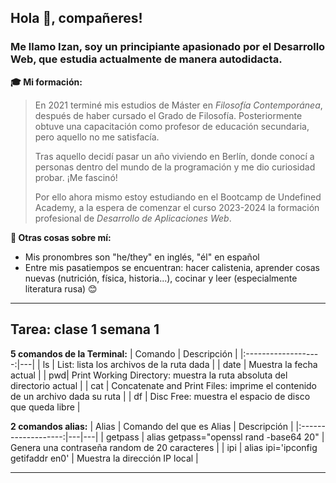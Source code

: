 ## Hola 👋, compañeres!
### Me llamo Izan, soy un principiante apasionado por el Desarrollo Web, que estudia actualmente de manera autodidacta.

**🎓 Mi formación:**
>En 2021 terminé mis estudios de Máster en *Filosofía Contemporánea*, después de haber cursado el Grado de Filosofía. Posteriormente obtuve una capacitación como profesor de educación secundaria, pero aquello no me satisfacía.
>
>Tras aquello decidí pasar un año viviendo en Berlín, donde conocí a personas dentro del mundo de la programación y me dio curiosidad probar. ¡Me fascinó!
>
>Por ello ahora mismo estoy estudiando en el Bootcamp de Undefined Academy, a la espera de comenzar el curso 2023-2024 la formación profesional de *Desarrollo de Aplicaciones Web*.

**👀 Otras cosas sobre mí:**
- Mis pronombres son "he/they" en inglés, "él" en español
- Entre mis pasatiempos se encuentran: hacer calistenia, aprender cosas nuevas (nutrición, física, historia...), cocinar y leer (especialmente literatura rusa) 😊


***
## Tarea: clase 1 semana 1

**5 comandos de la Terminal:**
| Comando | Descripción |
|:-------------------:|---|
| ls | List: lista los archivos de la ruta dada | 
| date | Muestra la fecha actual | 
| pwd| Print Working Directory: muestra la ruta absoluta del directorio actual |
| cat | Concatenate and Print Files: imprime el contenido de un archivo dada su ruta |
| df | Disc Free: muestra el espacio de disco que queda libre |


**2 comandos alias:**
| Alias | Comando del que es Alias | Descripción |
|:-------------------:|---|---|
| getpass | alias getpass="openssl rand -base64 20" | Genera una contraseña random de 20 caracteres |
| ipi | alias ipi='ipconfig getifaddr en0' | Muestra la dirección IP local |

***



